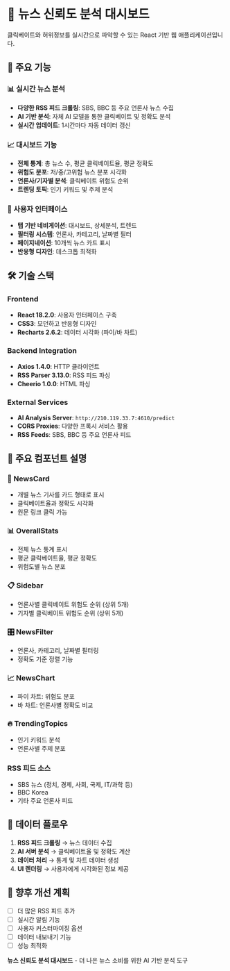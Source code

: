 # 📰 뉴스 신뢰도 분석 대시보드

클릭베이트와 허위정보를 실시간으로 파악할 수 있는 React 기반 웹 애플리케이션입니다.

## 🚀 주요 기능

### 📊 실시간 뉴스 분석
- **다양한 RSS 피드 크롤링**: SBS, BBC 등 주요 언론사 뉴스 수집
- **AI 기반 분석**: 자체 AI 모델을 통한 클릭베이트 및 정확도 분석
- **실시간 업데이트**: 1시간마다 자동 데이터 갱신

### 📈 대시보드 기능
- **전체 통계**: 총 뉴스 수, 평균 클릭베이트율, 평균 정확도
- **위험도 분포**: 저/중/고위험 뉴스 분포 시각화
- **언론사/기자별 분석**: 클릭베이트 위험도 순위
- **트렌딩 토픽**: 인기 키워드 및 주제 분석

### 🎯 사용자 인터페이스
- **탭 기반 네비게이션**: 대시보드, 상세분석, 트렌드
- **필터링 시스템**: 언론사, 카테고리, 날짜별 필터
- **페이지네이션**: 10개씩 뉴스 카드 표시
- **반응형 디자인**: 데스크톱 최적화

## 🛠️ 기술 스택

### Frontend
- **React 18.2.0**: 사용자 인터페이스 구축
- **CSS3**: 모던하고 반응형 디자인
- **Recharts 2.6.2**: 데이터 시각화 (파이/바 차트)

### Backend Integration
- **Axios 1.4.0**: HTTP 클라이언트
- **RSS Parser 3.13.0**: RSS 피드 파싱
- **Cheerio 1.0.0**: HTML 파싱

### External Services
- **AI Analysis Server**: `http://210.119.33.7:4610/predict`
- **CORS Proxies**: 다양한 프록시 서비스 활용
- **RSS Feeds**: SBS, BBC 등 주요 언론사 피드

## 🔧 주요 컴포넌트 설명

### 📰 NewsCard
- 개별 뉴스 기사를 카드 형태로 표시
- 클릭베이트율과 정확도 시각화
- 원문 링크 클릭 가능

### 📊 OverallStats
- 전체 뉴스 통계 표시
- 평균 클릭베이트율, 평균 정확도
- 위험도별 뉴스 분포

### 📋 Sidebar
- 언론사별 클릭베이트 위험도 순위 (상위 5개)
- 기자별 클릭베이트 위험도 순위 (상위 5개)

### 🎛️ NewsFilter
- 언론사, 카테고리, 날짜별 필터링
- 정확도 기준 정렬 기능

### 📈 NewsChart
- 파이 차트: 위험도 분포
- 바 차트: 언론사별 정확도 비교

### 🔥 TrendingTopics
- 인기 키워드 분석
- 언론사별 주제 분포

### RSS 피드 소스
- SBS 뉴스 (정치, 경제, 사회, 국제, IT/과학 등)
- BBC Korea
- 기타 주요 언론사 피드

## 🔄 데이터 플로우

1. **RSS 피드 크롤링** → 뉴스 데이터 수집
2. **AI 서버 분석** → 클릭베이트율 및 정확도 계산
3. **데이터 처리** → 통계 및 차트 데이터 생성
4. **UI 렌더링** → 사용자에게 시각화된 정보 제공

## 🔮 향후 개선 계획

- [ ] 더 많은 RSS 피드 추가
- [ ] 실시간 알림 기능
- [ ] 사용자 커스터마이징 옵션
- [ ] 데이터 내보내기 기능
- [ ] 성능 최적화

**뉴스 신뢰도 분석 대시보드** - 더 나은 뉴스 소비를 위한 AI 기반 분석 도구